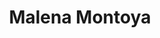 ---
title: Malena Montoya
collection: members
layout: member.html
image: Malena Montoya.jpg
url: malena-montoya
---